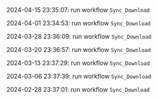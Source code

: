 2024-04-15 23:35:07: run workflow `Sync_Download` 

2024-04-01 23:34:53: run workflow `Sync_Download` 

2024-03-28 23:36:09: run workflow `Sync_Download` 

2024-03-20 23:36:57: run workflow `Sync_Download` 

2024-03-13 23:37:29: run workflow `Sync_Download` 

2024-03-06 23:37:39: run workflow `Sync_Download` 

2024-02-28 23:37:01: run workflow `Sync_Download` 


